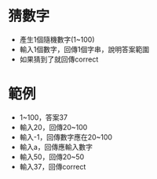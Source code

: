 # 猜數字
* 產生1個隨機數字(1~100)
* 輸入1個數字，回傳1個字串，說明答案範圍
* 如果猜到了就回傳correct

# 範例
* 1~100，答案37
* 輸入20，回傳20~100
* 輸入-1，回傳數字應在20~100
* 輸入a，回傳應輸入數字
* 輸入50，回傳20~50
* 輸入37，回傳correct